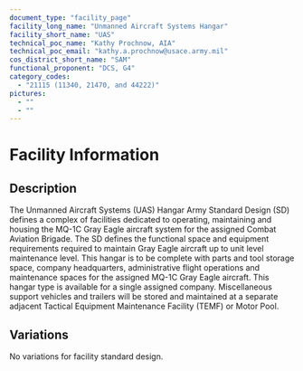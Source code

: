 ```yaml
---
document_type: "facility_page"
facility_long_name: "Unmanned Aircraft Systems Hangar"
facility_short_name: "UAS"
technical_poc_name: "Kathy Prochnow, AIA"
technical_poc_email: "kathy.a.prochnow@usace.army.mil"
cos_district_short_name: "SAM"
functional_proponent: "DCS, G4"
category_codes:
  - "21115 (11340, 21470, and 44222)"
pictures:
  - ""
  - ""
---
```


# Facility Information

## Description

The Unmanned Aircraft Systems (UAS) Hangar Army Standard Design (SD) defines a complex of facilities dedicated to operating, maintaining and housing the MQ-1C Gray Eagle aircraft system for the assigned Combat Aviation Brigade. The SD defines the functional space and equipment requirements required to maintain Gray Eagle aircraft up to unit level maintenance level. This hangar is to be complete with parts and tool storage space, company headquarters, administrative flight operations and maintenance spaces for the assigned MQ-1C Gray Eagle aircraft. This hangar type is available for a single assigned company. Miscellaneous support vehicles and trailers will be stored and maintained at a separate adjacent Tactical Equipment Maintenance Facility (TEMF) or Motor Pool.

## Variations

No variations for facility standard design.
